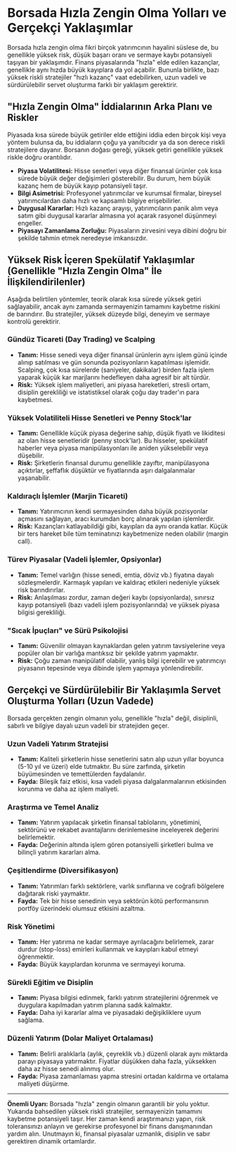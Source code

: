 # Borsada Hızla Zengin Olma Yolları ve Gerçekçi Yaklaşımlar

Borsada hızla zengin olma fikri birçok yatırımcının hayalini süslese de, bu genellikle yüksek risk, düşük başarı oranı ve sermaye kaybı potansiyeli taşıyan bir yaklaşımdır. Finans piyasalarında "hızla" elde edilen kazançlar, genellikle aynı hızda büyük kayıplara da yol açabilir. Bununla birlikte, bazı yüksek riskli stratejiler "hızlı kazanç" vaat edebilirken, uzun vadeli ve sürdürülebilir servet oluşturma farklı bir yaklaşım gerektirir.

## "Hızla Zengin Olma" İddialarının Arka Planı ve Riskler

Piyasada kısa sürede büyük getiriler elde ettiğini iddia eden birçok kişi veya yöntem bulunsa da, bu iddiaların çoğu ya yanıltıcıdır ya da son derece riskli stratejilere dayanır. Borsanın doğası gereği, yüksek getiri genellikle yüksek riskle doğru orantılıdır.

*   **Piyasa Volatilitesi:** Hisse senetleri veya diğer finansal ürünler çok kısa sürede büyük değer değişimleri gösterebilir. Bu durum, hem büyük kazanç hem de büyük kayıp potansiyeli taşır.
*   **Bilgi Asimetrisi:** Profesyonel yatırımcılar ve kurumsal firmalar, bireysel yatırımcılardan daha hızlı ve kapsamlı bilgiye erişebilirler.
*   **Duygusal Kararlar:** Hızlı kazanç arayışı, yatırımcıların panik alım veya satım gibi duygusal kararlar almasına yol açarak rasyonel düşünmeyi engeller.
*   **Piyasayı Zamanlama Zorluğu:** Piyasaların zirvesini veya dibini doğru bir şekilde tahmin etmek neredeyse imkansızdır.

## Yüksek Risk İçeren Spekülatif Yaklaşımlar (Genellikle "Hızla Zengin Olma" İle İlişkilendirilenler)

Aşağıda belirtilen yöntemler, teorik olarak kısa sürede yüksek getiri sağlayabilir, ancak aynı zamanda sermayenizin tamamını kaybetme riskini de barındırır. Bu stratejiler, yüksek düzeyde bilgi, deneyim ve sermaye kontrolü gerektirir.

### Gündüz Ticareti (Day Trading) ve Scalping

*   **Tanım:** Hisse senedi veya diğer finansal ürünlerin aynı işlem günü içinde alınıp satılması ve gün sonunda pozisyonların kapatılması işlemidir. Scalping, çok kısa sürelerde (saniyeler, dakikalar) birden fazla işlem yaparak küçük kar marjlarını hedefleyen daha agresif bir alt türdür.
*   **Risk:** Yüksek işlem maliyetleri, ani piyasa hareketleri, stresli ortam, disiplin gerekliliği ve istatistiksel olarak çoğu day trader'ın para kaybetmesi.

### Yüksek Volatiliteli Hisse Senetleri ve Penny Stock'lar

*   **Tanım:** Genellikle küçük piyasa değerine sahip, düşük fiyatlı ve likiditesi az olan hisse senetleridir (penny stock'lar). Bu hisseler, spekülatif haberler veya piyasa manipülasyonları ile aniden yükselebilir veya düşebilir.
*   **Risk:** Şirketlerin finansal durumu genellikle zayıftır, manipülasyona açıktırlar, şeffaflık düşüktür ve fiyatlarında aşırı dalgalanmalar yaşanabilir.

### Kaldıraçlı İşlemler (Marjin Ticareti)

*   **Tanım:** Yatırımcının kendi sermayesinden daha büyük pozisyonlar açmasını sağlayan, aracı kurumdan borç alınarak yapılan işlemlerdir.
*   **Risk:** Kazançları katlayabildiği gibi, kayıpları da aynı oranda katlar. Küçük bir ters hareket bile tüm teminatınızı kaybetmenize neden olabilir (margin call).

### Türev Piyasalar (Vadeli İşlemler, Opsiyonlar)

*   **Tanım:** Temel varlığın (hisse senedi, emtia, döviz vb.) fiyatına dayalı sözleşmelerdir. Karmaşık yapıları ve kaldıraç etkileri nedeniyle yüksek risk barındırırlar.
*   **Risk:** Anlaşılması zordur, zaman değeri kaybı (opsiyonlarda), sınırsız kayıp potansiyeli (bazı vadeli işlem pozisyonlarında) ve yüksek piyasa bilgisi gerekliliği.

### "Sıcak İpuçları" ve Sürü Psikolojisi

*   **Tanım:** Güvenilir olmayan kaynaklardan gelen yatırım tavsiyelerine veya popüler olan bir varlığa mantıksız bir şekilde yatırım yapmaktır.
*   **Risk:** Çoğu zaman manipülatif olabilir, yanlış bilgi içerebilir ve yatırımcıyı piyasanın tepesinde veya dibinde işlem yapmaya yönlendirebilir.

## Gerçekçi ve Sürdürülebilir Bir Yaklaşımla Servet Oluşturma Yolları (Uzun Vadede)

Borsada gerçekten zengin olmanın yolu, genellikle "hızla" değil, disiplinli, sabırlı ve bilgiye dayalı uzun vadeli bir stratejiden geçer.

### Uzun Vadeli Yatırım Stratejisi

*   **Tanım:** Kaliteli şirketlerin hisse senetlerini satın alıp uzun yıllar boyunca (5-10 yıl ve üzeri) elde tutmaktır. Bu süre zarfında, şirketin büyümesinden ve temettülerden faydalanılır.
*   **Fayda:** Bileşik faiz etkisi, kısa vadeli piyasa dalgalanmalarının etkisinden korunma ve daha az işlem maliyeti.

### Araştırma ve Temel Analiz

*   **Tanım:** Yatırım yapılacak şirketin finansal tablolarını, yönetimini, sektörünü ve rekabet avantajlarını derinlemesine inceleyerek değerini belirlemektir.
*   **Fayda:** Değerinin altında işlem gören potansiyelli şirketleri bulma ve bilinçli yatırım kararları alma.

### Çeşitlendirme (Diversifikasyon)

*   **Tanım:** Yatırımları farklı sektörlere, varlık sınıflarına ve coğrafi bölgelere dağıtarak riski yaymaktır.
*   **Fayda:** Tek bir hisse senedinin veya sektörün kötü performansının portföy üzerindeki olumsuz etkisini azaltma.

### Risk Yönetimi

*   **Tanım:** Her yatırıma ne kadar sermaye ayrılacağını belirlemek, zarar durdur (stop-loss) emirleri kullanmak ve kayıpları kabul etmeyi öğrenmektir.
*   **Fayda:** Büyük kayıplardan korunma ve sermayeyi koruma.

### Sürekli Eğitim ve Disiplin

*   **Tanım:** Piyasa bilgisi edinmek, farklı yatırım stratejilerini öğrenmek ve duygulara kapılmadan yatırım planına sadık kalmaktır.
*   **Fayda:** Daha iyi kararlar alma ve piyasadaki değişikliklere uyum sağlama.

### Düzenli Yatırım (Dolar Maliyet Ortalaması)

*   **Tanım:** Belirli aralıklarla (aylık, çeyreklik vb.) düzenli olarak aynı miktarda parayı piyasaya yatırmaktır. Fiyatlar düşükken daha fazla, yüksekken daha az hisse senedi alınmış olur.
*   **Fayda:** Piyasa zamanlaması yapma stresini ortadan kaldırma ve ortalama maliyeti düşürme.

---

**Önemli Uyarı:** Borsada "hızla" zengin olmanın garantili bir yolu yoktur. Yukarıda bahsedilen yüksek riskli stratejiler, sermayenizin tamamını kaybetme potansiyeli taşır. Her zaman kendi araştırmanızı yapın, risk toleransınızı anlayın ve gerekirse profesyonel bir finans danışmanından yardım alın. Unutmayın ki, finansal piyasalar uzmanlık, disiplin ve sabır gerektiren dinamik ortamlardır.